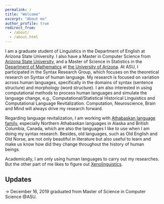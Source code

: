 ```yaml
---
permalink: /
title: "Welcome"
excerpt: "About me"
author_profile: true
redirect_from: 
  - /about/
  - /about.html
---
```

I am a graduate student of Linguistics in the Department of English at Arizona State University. I also have a Master in Computer Science from [Arizona State University](www.asu.edu), and a Master of Science in Statistics in the [Department of Mathematics](https://statistics.arizona.edu/) at [the University of Arizona](https://www.arizona.edu/). At ASU, I participated in the Syntax Research Group, which focuses on the theoretical research on Syntax of human language. My research is focused on variation across human languages, specifically in the domains of syntax (sentence structure) and morphology (word structure). I am also interested in using computational methods to process human languages and simulate the language change, e.g., Computational/Statistical Historical Linguistics and Computational Language Revitalization. Computation, Neuroscience, Brain and Mind will always drive my research forward.

Regarding language revitalization, I am working with [Athabaskan language family](https://en.wikipedia.org/wiki/Athabaskan_languages), especially Northern Athabaskan languages in Alaska and British Columbia, Canada, which are also the languages I like to use when I am doing my syntax research. Besides, old languages, such as Old English and Old Norse, are not only beautiful in literature but also useful to learn and make us know how did they change throughout the history of human beings.

Academically, I am only using human languages to carry out my researches. But the other part of me likes to figure out [Xenolinguistics](https://en.wikiversity.org/wiki/Extraterrestrial_life/Xenolinguistics).


Updates
---
-> December 16, 2019 graduated from Master of Science in Computer Science @ASU.  